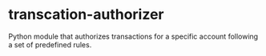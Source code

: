 # transcation-authorizer
Python module that authorizes transactions for a specific account following a set of predefined rules.
